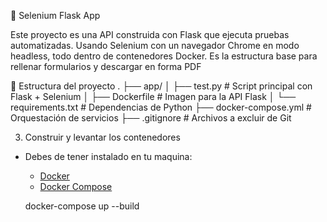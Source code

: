  🧪 Selenium Flask App
 
Este proyecto es una API construida con Flask que ejecuta pruebas automatizadas. 
Usando Selenium con un navegador Chrome en modo headless, todo dentro de contenedores Docker.
Es la estructura base para rellenar formularios y descargar en forma PDF


📁 Estructura del proyecto
.
├── app/
│   ├── test.py             # Script principal con Flask + Selenium
│   ├── Dockerfile          # Imagen para la API Flask
│   └── requirements.txt    # Dependencias de Python
├── docker-compose.yml      # Orquestación de servicios
├── .gitignore              # Archivos a excluir de Git


    
3. Construir y levantar los contenedores
  - Debes de tener instalado en tu maquina:
    * [Docker](https://www.docker.com/)
    * [Docker Compose](https://docs.docker.com/compose/)
    
    docker-compose up --build
   

